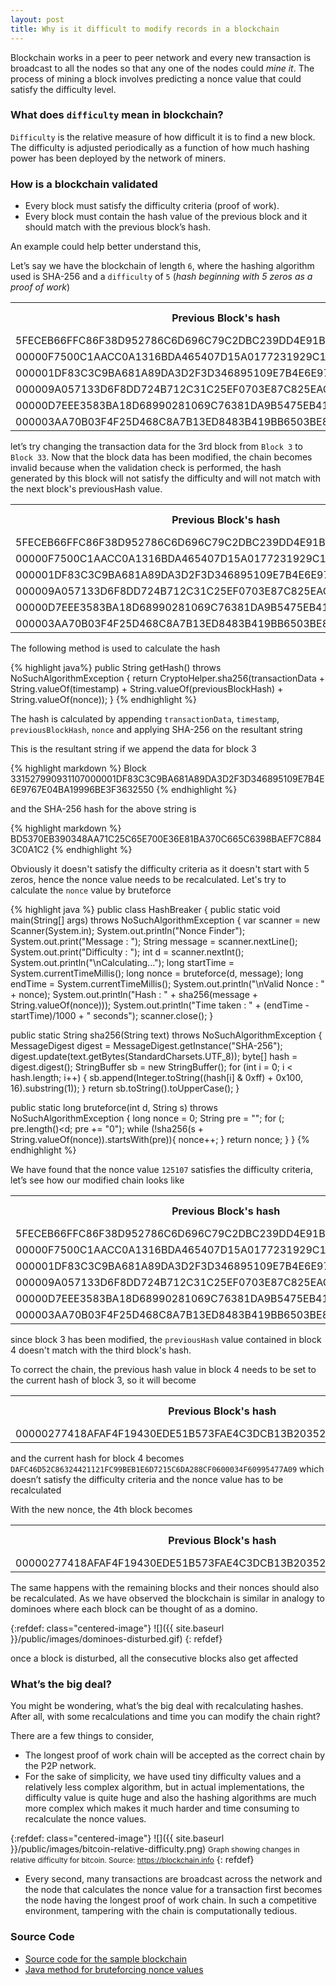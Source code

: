 ```yaml
---
layout: post
title: Why is it difficult to modify records in a blockchain
---
```


Blockchain works in a peer to peer network and every new transaction is broadcast to all the nodes so that any one of the nodes could _mine it_. The process of mining a block involves predicting a nonce value that could satisfy the difficulty level.


### What does `difficulty` mean in blockchain?

`Difficulty` is the relative measure of how difficult it is to find a new block. The difficulty is adjusted periodically as a function of how much hashing power has been deployed by the network of miners.

### How is a blockchain validated

* Every block must satisfy the difficulty criteria (proof of work).
* Every block must contain the hash value of the previous block and it should match with the previous block’s hash.

An example could help better understand this, 

Let’s say we have the blockchain of length `6`, where the hashing algorithm used is SHA-256 and a `difficulty` of `5` (_hash beginning with 5 zeros as a proof of work_)

<table>
    <tr>
        <th>Previous Block's hash</th> 
        <th>Timestamp</th>
        <th>Nonce</th>
        <th>Transaction Data</th>
    </tr>
    <tr>
        <td>5FECEB66FFC86F38D952786C6D696C79C2DBC239DD4E91B46729D73A27FB57E9</td>
        <td>1527990931106</td>
        <td>0525170</td>
        <td>Block 1</td>
    </tr>
    <tr>
        <td>00000F7500C1AACC0A1316BDA465407D15A0177231929C15FCE54DE944B65742</td>
        <td>1527990931107</td>
        <td>0070121</td>
        <td>Block 2</td>
    </tr>
    <tr>
        <td>000001DF83C3C9BA681A89DA3D2F3D346895109E7B4E6E9767E04BA19996BE3F</td>
        <td>1527990931107</td>
        <td>3632550</td>
        <td>Block 3</td>
    </tr>
    <tr>
        <td>000009A057133D6F8DD724B712C31C25EF0703E87C825EACCB01122D4FF1842E</td>
        <td>1527990931107</td>
        <td>0820089</td>
        <td>Block 4</td>
    </tr>
    <tr>
        <td>00000D7EEE3583BA18D68990281069C76381DA9B5475EB41E872796A13FBB384</td>
        <td>1527990931107</td>
        <td>0660226</td>
        <td>Block 5</td>
    </tr>
    <tr>
        <td>000003AA70B03F4F25D468C8A7B13ED8483B419BB6503BE8B25CB14DCC2855F8</td>
        <td>1527990931107</td>
        <td>0031723</td>
        <td>Block 6</td>
    </tr>
</table>

let’s try changing the transaction data for the 3rd block from `Block 3` to `Block 33`. Now that the block data has been modified, the chain becomes invalid because when the validation check is performed, the hash generated by this block will not satisfy the difficulty and will not match with the next block's previousHash value.

<table>
    <tr>
        <th>Previous Block's hash</th> 
        <th>Timestamp</th>
        <th>Nonce</th>
        <th>Transaction Data</th>
    </tr>
    <tr>
        <td>5FECEB66FFC86F38D952786C6D696C79C2DBC239DD4E91B46729D73A27FB57E9</td>
        <td>1527990931106</td>
        <td>0525170</td>
        <td>Block 1</td>
    </tr>
    <tr>
        <td>00000F7500C1AACC0A1316BDA465407D15A0177231929C15FCE54DE944B65742</td>
        <td>1527990931107</td>
        <td>0070121</td>
        <td>Block 2</td>
    </tr>
    <tr>
        <td>000001DF83C3C9BA681A89DA3D2F3D346895109E7B4E6E9767E04BA19996BE3F</td>
        <td>1527990931107</td>
        <td>3632550</td>
        <td class="red-cell-highlight"> Block 33 </td>
    </tr>
    <tr>
        <td>000009A057133D6F8DD724B712C31C25EF0703E87C825EACCB01122D4FF1842E</td>
        <td>1527990931107</td>
        <td>0820089</td>
        <td>Block 4</td>
    </tr>
    <tr>
        <td>00000D7EEE3583BA18D68990281069C76381DA9B5475EB41E872796A13FBB384</td>
        <td>1527990931107</td>
        <td>0660226</td>
        <td>Block 5</td>
    </tr>
    <tr>
        <td>000003AA70B03F4F25D468C8A7B13ED8483B419BB6503BE8B25CB14DCC2855F8</td>
        <td>1527990931107</td>
        <td>0031723</td>
        <td>Block 6</td>
    </tr>
</table>

The following method is used to calculate the hash

{% highlight java%}
public String getHash() throws NoSuchAlgorithmException { 
  return CryptoHelper.sha256(transactionData + String.valueOf(timestamp) 
    + String.valueOf(previousBlockHash) 
    + String.valueOf(nonce));
}
{% endhighlight %}

The hash is calculated by appending `transactionData`, `timestamp`, `previousBlockHash`, `nonce` and applying SHA-256 on the resultant string

This is the resultant string if we append the data for block 3

{% highlight markdown %}
Block 331527990931107000001DF83C3C9BA681A89DA3D2F3D346895109E7B4E6E9767E04BA19996BE3F3632550
{% endhighlight %}

and the SHA-256 hash for the above string is

{% highlight markdown %}
BD5370EB390348AA71C25C65E700E36E81BA370C665C6398BAEF7C8843C0A1C2
{% endhighlight %}

Obviously it doesn't satisfy the difficulty criteria as it doesn't start with 5 zeros, hence the nonce value needs to be recalculated. Let's try to calculate the `nonce` value by bruteforce

{% highlight java %}
public class HashBreaker { 
  public static void main(String[] args) throws NoSuchAlgorithmException { 
    var scanner = new Scanner(System.in); 
    System.out.println("Nonce Finder"); 
    System.out.print("Message : "); 
    String message = scanner.nextLine(); 
    System.out.print("Difficulty : "); 
    int d = scanner.nextInt(); 
    System.out.println("\nCalculating..."); 
    long startTime = System.currentTimeMillis(); 
    long nonce = bruteforce(d, message); 
    long endTime = System.currentTimeMillis(); 
    System.out.println("\nValid Nonce : " + nonce); 
    System.out.println("Hash : " + sha256(message + String.valueOf(nonce))); 
    System.out.println("Time taken : " + (endTime - startTime)/1000 + " seconds"); 
    scanner.close(); 
  } 
  
  public static String sha256(String text) throws NoSuchAlgorithmException { 
    MessageDigest digest = MessageDigest.getInstance("SHA-256"); 
    digest.update(text.getBytes(StandardCharsets.UTF_8)); 
    byte[] hash = digest.digest(); 
    StringBuffer sb = new StringBuffer(); 
    for (int i = 0; i < hash.length; i++) { 
        sb.append(Integer.toString((hash[i] & 0xff) + 0x100, 16).substring(1));
    }
    return sb.toString().toUpperCase(); 
  } 
  
  public static long bruteforce(int d, String s) throws NoSuchAlgorithmException { 
    long nonce = 0; 
    String pre = ""; 
    for (; pre.length()<d; pre += "0"); 
    while (!sha256(s + String.valueOf(nonce)).startsWith(pre)){ 
      nonce++; 
    } 
    return nonce; 
  }
}
{% endhighlight %}

We have found that the nonce value `125107` satisfies the difficulty criteria, let’s see how our modified chain looks like

<table>
    <tr>
        <th>Previous Block's hash</th> 
        <th>Timestamp</th>
        <th>Nonce</th>
        <th>Transaction Data</th>
    </tr>
    <tr>
        <td>5FECEB66FFC86F38D952786C6D696C79C2DBC239DD4E91B46729D73A27FB57E9</td>	
        <td>1527990931106</td> 
        <td>525170</td>	
        <td>Block 1</td>
    </tr>
    <tr>
        <td>00000F7500C1AACC0A1316BDA465407D15A0177231929C15FCE54DE944B65742</td>	
        <td>1527990931107</td> 
        <td>70121</td>	
        <td>Block 2</td>
    </tr>
    <tr>
        <td>000001DF83C3C9BA681A89DA3D2F3D346895109E7B4E6E9767E04BA19996BE3F</td>	
        <td>1527990931107</td> 
        <td class="red-cell-highlight">125107</td>	
        <td>Block 33</td>
    </tr>
    <tr>
        <td>000009A057133D6F8DD724B712C31C25EF0703E87C825EACCB01122D4FF1842E</td>
        <td>1527990931107</td> 
        <td>820089</td>	
        <td>Block 4</td>
    </tr>
    <tr>
        <td>00000D7EEE3583BA18D68990281069C76381DA9B5475EB41E872796A13FBB384</td>	
        <td>1527990931107</td> 
        <td>660226</td>	
        <td>Block 5</td>
    </tr>
    <tr> 
        <td>000003AA70B03F4F25D468C8A7B13ED8483B419BB6503BE8B25CB14DCC2855F8</td>
        <td>1527990931107</td> 
        <td>31723</td>	
        <td>Block 6</td>
    </tr>
</table>

since block 3 has been modified, the `previousHash` value contained in block 4 doesn't match with the third block's hash.

To correct the chain, the previous hash value in block 4 needs to be set to the current hash of block 3, so it will become

<table>
    <tr>
        <th>Previous Block's hash</th> 
        <th>Timestamp</th>
        <th>Nonce</th>
        <th>Transaction Data</th>
    </tr>
    <tr>
        <td class='red-cell-highlight'>00000277418AFAF4F19430EDE51B573FAE4C3DCB13B20352A43778802DF0E12F</td> 
        <td>1527990931107</td> 
        <td>820089</td> 
        <td>Block 4</td>
    </tr>
</table>

and the current hash for block 4 becomes `DAFC46D52C86324421121FC99BEB1E6D7215C6DA288CF0600034F60995477A09` which doesn’t satisfy the difficulty criteria and the nonce value has to be recalculated

With the new nonce, the 4th block becomes

<table>
    <tr>
        <th>Previous Block's hash</th> 
        <th>Timestamp</th>
        <th>Nonce</th>
        <th>Transaction Data</th>
    </tr>
    <tr>
        <td>00000277418AFAF4F19430EDE51B573FAE4C3DCB13B20352A43778802DF0E12F</td> 
        <td>1527990931107</td> 
        <td class='red-cell-highlight'>691412</td> 
        <td>Block 4</td>
    </tr>
</table>

The same happens with the remaining blocks and their nonces should also be recalculated. As we have observed the blockchain is similar in analogy to dominoes where each block can be thought of as a domino.

{:refdef: class="centered-image"}
![]({{ site.baseurl }}/public/images/dominoes-disturbed.gif)
{: refdef}

once a block is disturbed, all the consecutive blocks also get affected


### What’s the big deal?

You might be wondering, what’s the big deal with recalculating hashes. After all, with some recalculations and time you can modify the chain right?

There are a few things to consider,
* The longest proof of work chain will be accepted as the correct chain by the P2P network.
* For the sake of simplicity, we have used tiny difficulty values and a relatively less complex algorithm, but in actual implementations, the difficulty value is quite huge and also the hashing algorithms are much more complex which makes it much harder and time consuming to recalculate the nonce values.

{:refdef: class="centered-image"}
![]({{ site.baseurl }}/public/images/bitcoin-relative-difficulty.png)
<small>Graph showing changes in relative difficulty for bitcoin. Source: https://blockchain.info</small>
{: refdef}


* Every second, many transactions are broadcast across the network and the node that calculates the nonce value for a transaction first becomes the node having the longest proof of work chain. In such a competitive environment, tampering with the chain is computationally tedious.

### Source Code

- [Source code for the sample blockchain](https://github.com/cyberpirate92/SimpleBlockChain)
- [Java method for bruteforcing nonce values](https://gist.github.com/cyberpirate92/26d3d9905113e288ae7b5153649c190f)